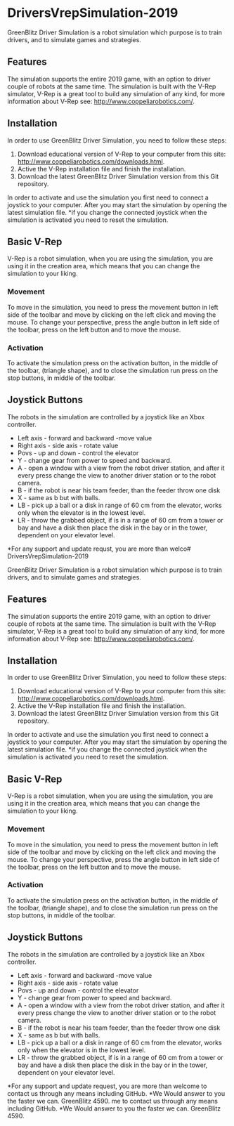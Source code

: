 # DriversVrepSimulation-2019

GreenBlitz Driver Simulation is a robot simulation which purpose is to train drivers, and to simulate games and strategies.

## Features

The simulation supports the entire 2019 game, with an option to driver couple of robots at the same time.
The simulation is built with the V-Rep simulator, V-Rep is a great tool to build any simulation of any kind, for more information about V-Rep see: http://www.coppeliarobotics.com/.

## Installation

In order to use GreenBlitz Driver Simulation, you need to follow these steps:

1. Download educational version of V-Rep to your computer from this site: http://www.coppeliarobotics.com/downloads.html.
2. Active the V-Rep installation file and finish the installation.
3. Download the latest GreenBlitz Driver Simulation version from this Git repository.

In order to activate and use the simulation you first need to connect a joystick to your computer.
After you may start the simulation by opening the latest simulation file.
*if you change the connected joystick when the simulation is activated you need to reset the simulation.

## Basic V-Rep 

V-Rep is a robot simulation, when you are using the simulation, you are using it in the creation area, which means that you can change the simulation to your liking.

### Movement

To move in the simulation, you need to press the movement button in left side of the toolbar and move by clicking on the left click and moving the mouse.
To change your perspective, press the angle button in left side of the toolbar, press on the left button and to move the mouse.

### Activation

To activate the simulation press on the activation button, in the middle of the toolbar, (triangle shape), and to close the simulation run press on the stop buttons, in middle of the toolbar.

## Joystick Buttons

The robots in the simulation are controlled by a joystick like an Xbox controller.
- Left axis - forward and backward -move value
- Right axis - side axis - rotate value
- Povs - up and down - control the elevator
- Y - change gear from power to speed and backward.
- A - open a window with a view from the robot driver station, and after it every press change the view to another driver station or to the robot camera.
- B - if the robot is near his team feeder, than the feeder throw one disk
- X - same as b but with balls.
- LB - pick up a ball or a disk in range of 60 cm from the elevator, works only when the elevator is in the lowest level.
- LR - throw the grabbed object, if is in a range of 60 cm from a tower or bay and have a disk then place the disk in the bay or in the tower, dependent on your elevator level.

*For any support and update requst, you are more than welco# DriversVrepSimulation-2019

GreenBlitz Driver Simulation is a robot simulation which purpose is to train drivers, and to simulate games and strategies.

## Features

The simulation supports the entire 2019 game, with an option to driver couple of robots at the same time.
The simulation is built with the V-Rep simulator, V-Rep is a great tool to build any simulation of any kind, for more information about V-Rep see: http://www.coppeliarobotics.com/.

## Installation

In order to use GreenBlitz Driver Simulation, you need to follow these steps:

1. Download educational version of V-Rep to your computer from this site: http://www.coppeliarobotics.com/downloads.html.
2. Active the V-Rep installation file and finish the installation.
3. Download the latest GreenBlitz Driver Simulation version from this Git repository.

In order to activate and use the simulation you first need to connect a joystick to your computer.
After you may start the simulation by opening the latest simulation file.
*if you change the connected joystick when the simulation is activated you need to reset the simulation.

## Basic V-Rep 

V-Rep is a robot simulation, when you are using the simulation, you are using it in the creation area, which means that you can change the simulation to your liking.

### Movement

To move in the simulation, you need to press the movement button in left side of the toolbar and move by clicking on the left click and moving the mouse.
To change your perspective, press the angle button in left side of the toolbar, press on the left button and to move the mouse.

### Activation

To activate the simulation press on the activation button, in the middle of the toolbar, (triangle shape), and to close the simulation run press on the stop buttons, in middle of the toolbar.

## Joystick Buttons

The robots in the simulation are controlled by a joystick like an Xbox controller.
- Left axis - forward and backward -move value
- Right axis - side axis - rotate value
- Povs - up and down - control the elevator
- Y - change gear from power to speed and backward.
- A - open a window with a view from the robot driver station, and after it every press change the view to another driver station or to the robot camera.
- B - if the robot is near his team feeder, than the feeder throw one disk
- X - same as b but with balls.
- LB - pick up a ball or a disk in range of 60 cm from the elevator, works only when the elevator is in the lowest level.
- LR - throw the grabbed object, if is in a range of 60 cm from a tower or bay and have a disk then place the disk in the bay or in the tower, dependent on your elevator level.

*For any support and update request, you are more than welcome to contact us through any means including GitHub.
*We Would answer to you the faster we can.
GreenBlitz 4590.
me to contact us through any means including GitHub.
*We Would answer to you the faster we can.
GreenBlitz 4590.
